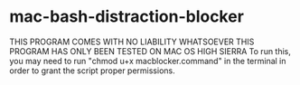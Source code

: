# mac-bash-distraction-blocker
THIS PROGRAM COMES WITH NO LIABILITY WHATSOEVER
THIS PROGRAM HAS ONLY BEEN TESTED ON MAC OS HIGH SIERRA
To run this, you may need to run "chmod u+x macblocker.command" in the terminal in order to grant the script proper permissions.

